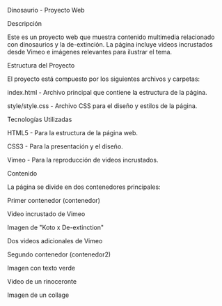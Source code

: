 Dinosaurio - Proyecto Web

Descripción

Este es un proyecto web que muestra contenido multimedia relacionado con dinosaurios y la de-extinción. La página incluye videos incrustados desde Vimeo e imágenes relevantes para ilustrar el tema.

Estructura del Proyecto

El proyecto está compuesto por los siguientes archivos y carpetas:

index.html - Archivo principal que contiene la estructura de la página.

style/style.css - Archivo CSS para el diseño y estilos de la página.

Tecnologías Utilizadas

HTML5 - Para la estructura de la página web.

CSS3 - Para la presentación y el diseño.

Vimeo - Para la reproducción de videos incrustados.

Contenido

La página se divide en dos contenedores principales:

Primer contenedor (contenedor)

Video incrustado de Vimeo

Imagen de "Koto x De-extinction"

Dos videos adicionales de Vimeo

Segundo contenedor (contenedor2)

Imagen con texto verde

Video de un rinoceronte

Imagen de un collage